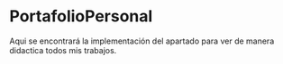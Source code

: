# PortafolioPersonal
Aqui se encontrará la implementación del apartado para ver de manera didactica todos mis trabajos.
